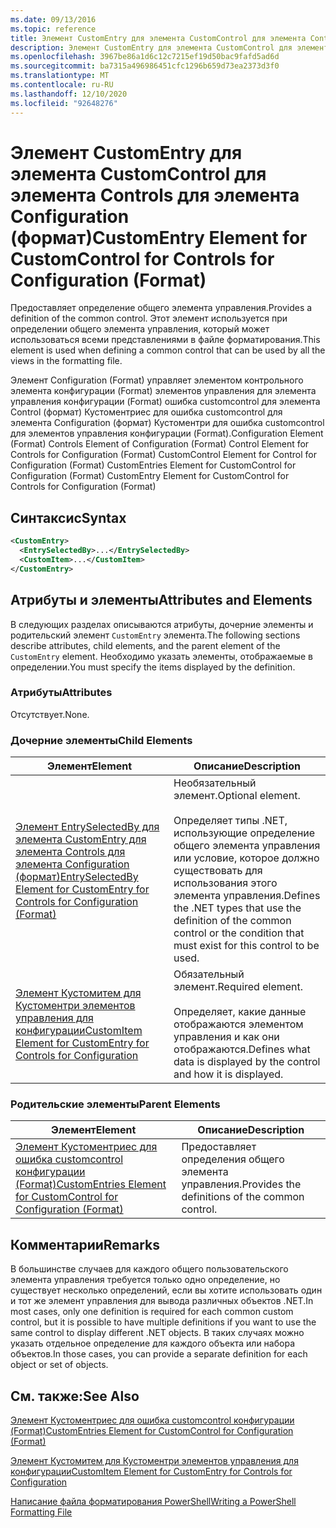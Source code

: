 ```yaml
---
ms.date: 09/13/2016
ms.topic: reference
title: Элемент CustomEntry для элемента CustomControl для элемента Controls для элемента Configuration (формат)
description: Элемент CustomEntry для элемента CustomControl для элемента Controls для элемента Configuration (формат)
ms.openlocfilehash: 3967be86a1d6c12c7215ef19d50bac9fafd5ad6d
ms.sourcegitcommit: ba7315a496986451cfc1296b659d73ea2373d3f0
ms.translationtype: MT
ms.contentlocale: ru-RU
ms.lasthandoff: 12/10/2020
ms.locfileid: "92648276"
---
```

# <a name="customentry-element-for-customcontrol-for-controls-for-configuration-format"></a><span data-ttu-id="42827-103">Элемент CustomEntry для элемента CustomControl для элемента Controls для элемента Configuration (формат)</span><span class="sxs-lookup"><span data-stu-id="42827-103">CustomEntry Element for CustomControl for Controls for Configuration (Format)</span></span>

<span data-ttu-id="42827-104">Предоставляет определение общего элемента управления.</span><span class="sxs-lookup"><span data-stu-id="42827-104">Provides a definition of the common control.</span></span> <span data-ttu-id="42827-105">Этот элемент используется при определении общего элемента управления, который может использоваться всеми представлениями в файле форматирования.</span><span class="sxs-lookup"><span data-stu-id="42827-105">This element is used when defining a common control that can be used by all the views in the formatting file.</span></span>

<span data-ttu-id="42827-106">Элемент Configuration (Format) управляет элементом контрольного элемента конфигурации (Format) элементов управления для элемента управления конфигурации (Format) ошибка customcontrol для элемента Control (формат) Кустоментриес для ошибка customcontrol для элемента Configuration (формат) Кустоментри для ошибка customcontrol для элементов управления конфигурации (Format).</span><span class="sxs-lookup"><span data-stu-id="42827-106">Configuration Element (Format) Controls Element of Configuration (Format) Control Element for Controls for Configuration (Format) CustomControl Element for Control for Configuration (Format) CustomEntries Element for CustomControl for Configuration (Format) CustomEntry Element for CustomControl for Controls for Configuration (Format)</span></span>

## <a name="syntax"></a><span data-ttu-id="42827-107">Синтаксис</span><span class="sxs-lookup"><span data-stu-id="42827-107">Syntax</span></span>

```xml
<CustomEntry>
  <EntrySelectedBy>...</EntrySelectedBy>
  <CustomItem>...</CustomItem>
</CustomEntry>

```

## <a name="attributes-and-elements"></a><span data-ttu-id="42827-108">Атрибуты и элементы</span><span class="sxs-lookup"><span data-stu-id="42827-108">Attributes and Elements</span></span>

<span data-ttu-id="42827-109">В следующих разделах описываются атрибуты, дочерние элементы и родительский элемент `CustomEntry` элемента.</span><span class="sxs-lookup"><span data-stu-id="42827-109">The following sections describe attributes, child elements, and the parent element of the `CustomEntry` element.</span></span> <span data-ttu-id="42827-110">Необходимо указать элементы, отображаемые в определении.</span><span class="sxs-lookup"><span data-stu-id="42827-110">You must specify the items displayed by the definition.</span></span>

### <a name="attributes"></a><span data-ttu-id="42827-111">Атрибуты</span><span class="sxs-lookup"><span data-stu-id="42827-111">Attributes</span></span>

<span data-ttu-id="42827-112">Отсутствует.</span><span class="sxs-lookup"><span data-stu-id="42827-112">None.</span></span>

### <a name="child-elements"></a><span data-ttu-id="42827-113">Дочерние элементы</span><span class="sxs-lookup"><span data-stu-id="42827-113">Child Elements</span></span>

|<span data-ttu-id="42827-114">Элемент</span><span class="sxs-lookup"><span data-stu-id="42827-114">Element</span></span>|<span data-ttu-id="42827-115">Описание</span><span class="sxs-lookup"><span data-stu-id="42827-115">Description</span></span>|
|-------------|-----------------|
|[<span data-ttu-id="42827-116">Элемент EntrySelectedBy для элемента CustomEntry для элемента Controls для элемента Configuration (формат)</span><span class="sxs-lookup"><span data-stu-id="42827-116">EntrySelectedBy Element for CustomEntry for Controls for Configuration (Format)</span></span>](./entryselectedby-element-for-customentry-for-controls-for-configuration-format.md)|<span data-ttu-id="42827-117">Необязательный элемент.</span><span class="sxs-lookup"><span data-stu-id="42827-117">Optional element.</span></span><br /><br /> <span data-ttu-id="42827-118">Определяет типы .NET, использующие определение общего элемента управления или условие, которое должно существовать для использования этого элемента управления.</span><span class="sxs-lookup"><span data-stu-id="42827-118">Defines the .NET types that use the definition of the common control or the condition that must exist for this control to be used.</span></span>|
|[<span data-ttu-id="42827-119">Элемент Кустомитем для Кустоментри элементов управления для конфигурации</span><span class="sxs-lookup"><span data-stu-id="42827-119">CustomItem Element for CustomEntry for Controls for Configuration</span></span>](./customitem-element-for-customentry-for-controls-for-configuration-format.md)|<span data-ttu-id="42827-120">Обязательный элемент.</span><span class="sxs-lookup"><span data-stu-id="42827-120">Required element.</span></span><br /><br /> <span data-ttu-id="42827-121">Определяет, какие данные отображаются элементом управления и как они отображаются.</span><span class="sxs-lookup"><span data-stu-id="42827-121">Defines what data is displayed by the control and how it is displayed.</span></span>|

### <a name="parent-elements"></a><span data-ttu-id="42827-122">Родительские элементы</span><span class="sxs-lookup"><span data-stu-id="42827-122">Parent Elements</span></span>

|<span data-ttu-id="42827-123">Элемент</span><span class="sxs-lookup"><span data-stu-id="42827-123">Element</span></span>|<span data-ttu-id="42827-124">Описание</span><span class="sxs-lookup"><span data-stu-id="42827-124">Description</span></span>|
|-------------|-----------------|
|[<span data-ttu-id="42827-125">Элемент Кустоментриес для ошибка customcontrol конфигурации (Format)</span><span class="sxs-lookup"><span data-stu-id="42827-125">CustomEntries Element for CustomControl for Configuration (Format)</span></span>](./customentries-element-for-customcontrol-for-controls-for-configuration-format.md)|<span data-ttu-id="42827-126">Предоставляет определения общего элемента управления.</span><span class="sxs-lookup"><span data-stu-id="42827-126">Provides the definitions of the common control.</span></span>|

## <a name="remarks"></a><span data-ttu-id="42827-127">Комментарии</span><span class="sxs-lookup"><span data-stu-id="42827-127">Remarks</span></span>

<span data-ttu-id="42827-128">В большинстве случаев для каждого общего пользовательского элемента управления требуется только одно определение, но существует несколько определений, если вы хотите использовать один и тот же элемент управления для вывода различных объектов .NET.</span><span class="sxs-lookup"><span data-stu-id="42827-128">In most cases, only one definition is required for each common custom control, but it is possible to have multiple definitions if you want to use the same control to display different .NET objects.</span></span> <span data-ttu-id="42827-129">В таких случаях можно указать отдельное определение для каждого объекта или набора объектов.</span><span class="sxs-lookup"><span data-stu-id="42827-129">In those cases, you can provide a separate definition for each object or set of objects.</span></span>

## <a name="see-also"></a><span data-ttu-id="42827-130">См. также:</span><span class="sxs-lookup"><span data-stu-id="42827-130">See Also</span></span>

[<span data-ttu-id="42827-131">Элемент Кустоментриес для ошибка customcontrol конфигурации (Format)</span><span class="sxs-lookup"><span data-stu-id="42827-131">CustomEntries Element for CustomControl for Configuration (Format)</span></span>](./customentries-element-for-customcontrol-for-controls-for-configuration-format.md)

[<span data-ttu-id="42827-132">Элемент Кустомитем для Кустоментри элементов управления для конфигурации</span><span class="sxs-lookup"><span data-stu-id="42827-132">CustomItem Element for CustomEntry for Controls for Configuration</span></span>](./customitem-element-for-customentry-for-controls-for-configuration-format.md)

[<span data-ttu-id="42827-133">Написание файла форматирования PowerShell</span><span class="sxs-lookup"><span data-stu-id="42827-133">Writing a PowerShell Formatting File</span></span>](./writing-a-powershell-formatting-file.md)
